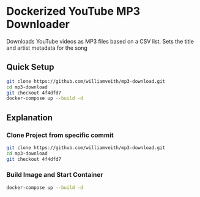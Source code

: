 # Dockerized YouTube MP3 Downloader

Downloads YouTube videos as MP3 files based on a CSV list. Sets the title and artist metadata for the song

## Quick Setup

```sh
git clone https://github.com/williamveith/mp3-download.git
cd mp3-download
git checkout 4f4dfd7
docker-compose up --build -d
```

## Explanation

### Clone Project from specific commit

```sh
git clone https://github.com/williamveith/mp3-download.git
cd mp3-download
git checkout 4f4dfd7
```

### Build Image and Start Container

```sh
docker-compose up --build -d
```
